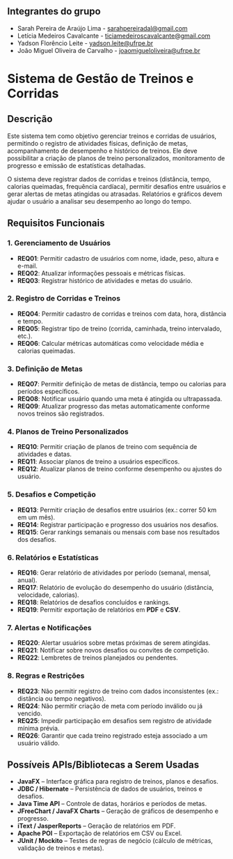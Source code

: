 ## Integrantes do grupo

* Sarah Pereira de Araújo Lima - sarahpereiradal@gmail.com
* Letícia Medeiros Cavalcante - ticiamedeiroscavalcante@gmail.com
* Yadson Florêncio Leite - yadson.leite@ufrpe.br
* João Miguel Oliveira de Carvalho - joaomigueloliveira@ufrpe.br

# Sistema de Gestão de Treinos e Corridas

## Descrição

Este sistema tem como objetivo gerenciar treinos e corridas de usuários, permitindo o registro de atividades físicas, definição de metas, acompanhamento de desempenho e histórico de treinos. Ele deve possibilitar a criação de planos de treino personalizados, monitoramento de progresso e emissão de estatísticas detalhadas.

O sistema deve registrar dados de corridas e treinos (distância, tempo, calorias queimadas, frequência cardíaca), permitir desafios entre usuários e gerar alertas de metas atingidas ou atrasadas. Relatórios e gráficos devem ajudar o usuário a analisar seu desempenho ao longo do tempo.

## Requisitos Funcionais

### 1. Gerenciamento de Usuários

- **REQ01**: Permitir cadastro de usuários com nome, idade, peso, altura e e-mail.
- **REQ02**: Atualizar informações pessoais e métricas físicas.
- **REQ03**: Registrar histórico de atividades e metas do usuário.

### 2. Registro de Corridas e Treinos

- **REQ04**: Permitir cadastro de corridas e treinos com data, hora, distância e tempo.
- **REQ05**: Registrar tipo de treino (corrida, caminhada, treino intervalado, etc.).
- **REQ06**: Calcular métricas automáticas como velocidade média e calorias queimadas.

### 3. Definição de Metas

- **REQ07**: Permitir definição de metas de distância, tempo ou calorias para períodos específicos.
- **REQ08**: Notificar usuário quando uma meta é atingida ou ultrapassada.
- **REQ09**: Atualizar progresso das metas automaticamente conforme novos treinos são registrados.

### 4. Planos de Treino Personalizados

- **REQ10**: Permitir criação de planos de treino com sequência de atividades e datas.
- **REQ11**: Associar planos de treino a usuários específicos.
- **REQ12**: Atualizar planos de treino conforme desempenho ou ajustes do usuário.

### 5. Desafios e Competição

- **REQ13**: Permitir criação de desafios entre usuários (ex.: correr 50 km em um mês).
- **REQ14**: Registrar participação e progresso dos usuários nos desafios.
- **REQ15**: Gerar rankings semanais ou mensais com base nos resultados dos desafios.

### 6. Relatórios e Estatísticas

- **REQ16**: Gerar relatório de atividades por período (semanal, mensal, anual).
- **REQ17**: Relatório de evolução do desempenho do usuário (distância, velocidade, calorias).
- **REQ18**: Relatórios de desafios concluídos e rankings.
- **REQ19**: Permitir exportação de relatórios em **PDF** e **CSV**.

### 7. Alertas e Notificações

- **REQ20**: Alertar usuários sobre metas próximas de serem atingidas.
- **REQ21**: Notificar sobre novos desafios ou convites de competição.
- **REQ22**: Lembretes de treinos planejados ou pendentes.

### 8. Regras e Restrições

- **REQ23**: Não permitir registro de treino com dados inconsistentes (ex.: distância ou tempo negativos).
- **REQ24**: Não permitir criação de meta com período inválido ou já vencido.
- **REQ25**: Impedir participação em desafios sem registro de atividade mínima prévia.
- **REQ26**: Garantir que cada treino registrado esteja associado a um usuário válido.

## Possíveis APIs/Bibliotecas a Serem Usadas

- **JavaFX** – Interface gráfica para registro de treinos, planos e desafios.
- **JDBC / Hibernate** – Persistência de dados de usuários, treinos e desafios.
- **Java Time API** – Controle de datas, horários e períodos de metas.
- **JFreeChart / JavaFX Charts** – Geração de gráficos de desempenho e progresso.
- **iText / JasperReports** – Geração de relatórios em PDF.
- **Apache POI** – Exportação de relatórios em CSV ou Excel.
- **JUnit / Mockito** – Testes de regras de negócio (cálculo de métricas, validação de treinos e metas).  
